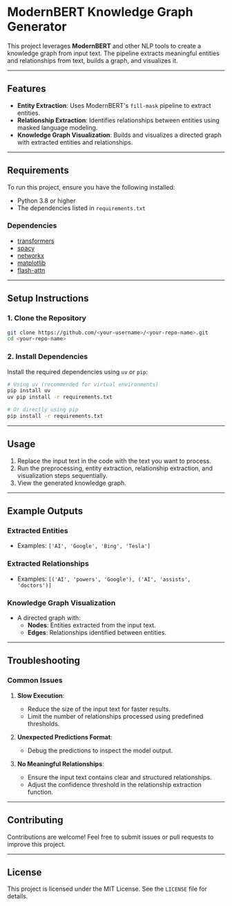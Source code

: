 # ModernBERT Knowledge Graph Generator

This project leverages **ModernBERT** and other NLP tools to create a knowledge graph from input text. The pipeline extracts meaningful entities and relationships from text, builds a graph, and visualizes it.

---

## Features
- **Entity Extraction**: Uses ModernBERT's `fill-mask` pipeline to extract entities.
- **Relationship Extraction**: Identifies relationships between entities using masked language modeling.
- **Knowledge Graph Visualization**: Builds and visualizes a directed graph with extracted entities and relationships.

---

## Requirements
To run this project, ensure you have the following installed:
- Python 3.8 or higher
- The dependencies listed in `requirements.txt`

### Dependencies
- [transformers](https://github.com/huggingface/transformers)
- [spacy](https://spacy.io/)
- [networkx](https://networkx.github.io/)
- [matplotlib](https://matplotlib.org/)
- [flash-attn](https://github.com/HazyResearch/flash-attention)

---

## Setup Instructions

### 1. Clone the Repository
```bash
git clone https://github.com/<your-username>/<your-repo-name>.git
cd <your-repo-name>
```

### 2. Install Dependencies
Install the required dependencies using `uv` or `pip`:
```bash
# Using uv (recommended for virtual environments)
pip install uv
uv pip install -r requirements.txt

# Or directly using pip
pip install -r requirements.txt
```

---

## Usage

1. Replace the input text in the code with the text you want to process.
2. Run the preprocessing, entity extraction, relationship extraction, and visualization steps sequentially.
3. View the generated knowledge graph.

---

## Example Outputs

### Extracted Entities
- Examples: `['AI', 'Google', 'Bing', 'Tesla']`

### Extracted Relationships
- Examples: `[('AI', 'powers', 'Google'), ('AI', 'assists', 'doctors')]`

### Knowledge Graph Visualization
- A directed graph with:
  - **Nodes**: Entities extracted from the input text.
  - **Edges**: Relationships identified between entities.

---

## Troubleshooting

### Common Issues
1. **Slow Execution**:
   - Reduce the size of the input text for faster results.
   - Limit the number of relationships processed using predefined thresholds.

2. **Unexpected Predictions Format**:
   - Debug the predictions to inspect the model output.

3. **No Meaningful Relationships**:
   - Ensure the input text contains clear and structured relationships.
   - Adjust the confidence threshold in the relationship extraction function.

---

## Contributing
Contributions are welcome! Feel free to submit issues or pull requests to improve this project.

---

## License
This project is licensed under the MIT License. See the `LICENSE` file for details.
